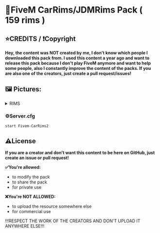 # 🧰FiveM CarRims/JDMRims Pack ( 159 rims )

## ⭐CREDITS / ❗Copyright
**Hey, the content was NOT created by me, I don't know which people I downloaded this pack from. I used this content a year ago and want to release this pack because I don't play FiveM anymore and want to help some people, also I constantly improve the content of the packs. If you are also one of the creators, just create a pull request/issues!**

## 🖼️ Pictures:
<details>
<summary>RIMS</summary>

![2022-09-05 (1)](https://user-images.githubusercontent.com/60815764/188972142-9bcc4cbe-d1d8-4aa7-8e28-0700ac5d66c1.png)

![2022-09-05 (2)](https://user-images.githubusercontent.com/60815764/188972146-c475c1bf-6240-4269-b6b5-1199a8c0d47d.png)

![2022-09-05 (3)](https://user-images.githubusercontent.com/60815764/188972149-c8483caa-e202-4069-9d51-5dae97e9d8d2.png)

![2022-09-05 (4)](https://user-images.githubusercontent.com/60815764/188972156-a349a58d-f18e-45fd-b070-08b14b635034.png)

![2022-09-05 (5)](https://user-images.githubusercontent.com/60815764/188972158-442e91cd-bcee-419d-b861-e9542ec4200b.png)

![2022-09-05 (6)](https://user-images.githubusercontent.com/60815764/188972160-b8447b44-3a8b-4ed1-b4e3-9393c62221fa.png)

![2022-09-05 (7)](https://user-images.githubusercontent.com/60815764/188972166-bb049555-6fe1-40c7-9eef-bfaccd99e148.png)

![2022-09-05 (8)](https://user-images.githubusercontent.com/60815764/188972169-7a1b6608-cbd5-410b-a6c5-b6e0fc5cdd00.png)

![2022-09-05 (9)](https://user-images.githubusercontent.com/60815764/188972175-cfdbf91a-f8fa-4490-a3db-c55e3ac25d93.png)

![2022-09-05 (10)](https://user-images.githubusercontent.com/60815764/188972179-81e225e8-9173-4098-af1f-fa6c6e16151c.png)

![2022-09-05 (11)](https://user-images.githubusercontent.com/60815764/188972183-99b544b2-ef84-4a64-8073-337065c32198.png)

![2022-09-05 (12)](https://user-images.githubusercontent.com/60815764/188972185-c82aea74-6fe7-4a14-bbbe-2d6124d75eb4.png)

![2022-09-05 (13)](https://user-images.githubusercontent.com/60815764/188972187-70d8b703-986e-46b1-9151-d5752cdb0a41.png)

![2022-09-05 (14)](https://user-images.githubusercontent.com/60815764/188972188-efd6d0d7-5e31-4ea7-89cc-9e1bc39282ae.png)

![2022-09-05 (15)](https://user-images.githubusercontent.com/60815764/188972191-7be856a3-e117-43ef-8cdb-2230307d322e.png)

![2022-09-05 (16)](https://user-images.githubusercontent.com/60815764/188972193-652bac7c-15e8-4bb2-9b6a-0be522cf81c1.png)

![2022-09-05 (17)](https://user-images.githubusercontent.com/60815764/188972195-c9e62a26-a03c-4f82-9d69-f6864d7966be.png)

![2022-09-05 (18)](https://user-images.githubusercontent.com/60815764/188972197-7575e47a-ca6c-43c1-a8b8-ccd69873440f.png)

![2022-09-05 (19)](https://user-images.githubusercontent.com/60815764/188972199-fa52f4f8-fb8a-4d7e-8528-33b2575894bb.png)

![2022-09-05 (20)](https://user-images.githubusercontent.com/60815764/188972203-af5b5f98-f0df-4403-93b5-413232f0583d.png)

![2022-09-05 (21)](https://user-images.githubusercontent.com/60815764/188972206-afbb4f35-6e5e-492d-8265-0f2881350e90.png)

![2022-09-05 (22)](https://user-images.githubusercontent.com/60815764/188972141-3ebb0862-5780-4e2c-a19d-4049813ae791.png)

![2022-09-05 (23)](https://user-images.githubusercontent.com/60815764/188972349-6bc626df-65e6-41e4-b379-81c0862d2cb8.png)

![2022-09-05 (24)](https://user-images.githubusercontent.com/60815764/188972351-8f536493-ec24-4559-9815-c77c2a1e359f.png)

![2022-09-05 (25)](https://user-images.githubusercontent.com/60815764/188972355-d687d9d9-d2a0-423f-b90e-ebad33845a19.png)

![2022-09-05 (26)](https://user-images.githubusercontent.com/60815764/188972356-ab3936a9-1e5c-4112-af68-d461da92eb4e.png)

![2022-09-05 (27)](https://user-images.githubusercontent.com/60815764/188972360-65aa4413-f010-431d-b83e-a55b134f8d57.png)

![2022-09-05 (28)](https://user-images.githubusercontent.com/60815764/188972367-49b5f40e-7bef-4c63-9b3d-f9488ac7731f.png)

![2022-09-05 (29)](https://user-images.githubusercontent.com/60815764/188972368-d7172b8c-daa6-40b8-a091-751994129562.png)

![2022-09-05 (30)](https://user-images.githubusercontent.com/60815764/188972370-98cbba42-08cd-4878-9108-091e394f1bb0.png)

![2022-09-05 (31)](https://user-images.githubusercontent.com/60815764/188972371-1fb318d5-944e-46e7-980b-ae263b7deb05.png)

![2022-09-05 (32)](https://user-images.githubusercontent.com/60815764/188972375-21ba2ea0-c0fa-42d4-abca-0eacb5420afe.png)

![2022-09-05 (33)](https://user-images.githubusercontent.com/60815764/188972377-27a8c083-571e-4f70-9bc0-945ce3c3be2e.png)

![2022-09-05 (34)](https://user-images.githubusercontent.com/60815764/188972380-0be6edcd-a119-40f2-afbf-fb44f2866009.png)

![2022-09-05 (35)](https://user-images.githubusercontent.com/60815764/188972383-85c21220-e928-424b-973f-7113e4586b69.png)

![2022-09-05 (36)](https://user-images.githubusercontent.com/60815764/188972386-7f820d27-9595-43ce-b9f2-c562832dd2b1.png)

![2022-09-05 (37)](https://user-images.githubusercontent.com/60815764/188972389-a756957f-998e-4290-9dbf-a74cb0802aec.png)

![2022-09-05 (38)](https://user-images.githubusercontent.com/60815764/188972390-f7fac0d9-82e1-4419-b128-6d9151f6c6ee.png)

![2022-09-05 (39)](https://user-images.githubusercontent.com/60815764/188972325-64c58397-cf8b-4ab9-ac22-f3cfa56bd266.png)

![2022-09-05 (40)](https://user-images.githubusercontent.com/60815764/188972331-7557c46c-e33f-4d64-b8e5-5dfe44051ac0.png)

![2022-09-05 (41)](https://user-images.githubusercontent.com/60815764/188972337-c39ce0e6-8f8e-42b5-b820-754b7e716c3e.png)

![2022-09-05 (42)](https://user-images.githubusercontent.com/60815764/188972341-dab3524b-4df1-442e-b740-b795521cce5c.png)

![2022-09-05 (43)](https://user-images.githubusercontent.com/60815764/188972342-e4b6747f-c54d-4541-bd13-6cd74922b2cf.png)

![2022-09-05 (44)](https://user-images.githubusercontent.com/60815764/188972344-7d860a60-d3b7-4ddc-b5e6-ca96e6aaef3a.png)

![2022-09-05 (45)](https://user-images.githubusercontent.com/60815764/188972345-5924a47c-5573-4047-8128-d243f202ef9c.png)

![2022-09-05 (46)](https://user-images.githubusercontent.com/60815764/188972347-49d4c627-1fc5-4ba0-910b-7fbc76bdf10f.png)

![2022-09-05 (47)](https://user-images.githubusercontent.com/60815764/188972504-57fc45d4-ecc4-4733-b658-096f1ab3c16b.png)

![2022-09-05 (48)](https://user-images.githubusercontent.com/60815764/188972507-c9f11d15-4e60-4440-a63b-4bbc034418e9.png)

![2022-09-05 (49)](https://user-images.githubusercontent.com/60815764/188972511-4d56102c-bc4d-4aab-bfef-9bc1f31f8f85.png)

![2022-09-05 (50)](https://user-images.githubusercontent.com/60815764/188972514-6f82f83c-935f-4579-9d09-e1dae198fa85.png)

![2022-09-05 (51)](https://user-images.githubusercontent.com/60815764/188972519-18c933a1-924d-4baa-895e-987bf786e155.png)

![2022-09-05 (52)](https://user-images.githubusercontent.com/60815764/188972523-ac91df98-4d2a-4494-b78f-de738a913390.png)

![2022-09-05 (53)](https://user-images.githubusercontent.com/60815764/188972525-cd013749-2074-4422-8cc9-d93474ac88a5.png)

![2022-09-05 (54)](https://user-images.githubusercontent.com/60815764/188972526-7c82e3d1-24fb-473a-b2f2-58abf0f61115.png)

![2022-09-05 (55)](https://user-images.githubusercontent.com/60815764/188972529-3f4925d6-35dd-4ec1-9333-8f0097608d6f.png)

![2022-09-05 (56)](https://user-images.githubusercontent.com/60815764/188972534-8a0537dd-5958-47ed-8fd3-e4581d138d46.png)

![2022-09-05 (57)](https://user-images.githubusercontent.com/60815764/188972539-d01cbdfc-ef6f-4874-8b5c-725e3ecb761e.png)

![2022-09-05 (58)](https://user-images.githubusercontent.com/60815764/188972542-bca8e805-4709-4220-949c-fb94ea377959.png)

![2022-09-05 (59)](https://user-images.githubusercontent.com/60815764/188972544-64ab2dd2-e7d9-4a4e-ac3e-8305294c2618.png)

![2022-09-05 (60)](https://user-images.githubusercontent.com/60815764/188972548-2db04153-10bd-458f-92a3-37ce365eac23.png)

![2022-09-05 (61)](https://user-images.githubusercontent.com/60815764/188972550-dfbc5449-eda5-4cd6-af23-617796c0e2a8.png)

![2022-09-05 (62)](https://user-images.githubusercontent.com/60815764/188972553-0b75d8ee-3220-407f-807d-17837c8a2496.png)

![2022-09-05 (63)](https://user-images.githubusercontent.com/60815764/188972557-7f2aaf13-7319-471a-8194-a443333136ed.png)

![2022-09-05 (64)](https://user-images.githubusercontent.com/60815764/188972476-035895ac-4151-48ff-8941-e9708388b0e7.png)

![2022-09-05 (65)](https://user-images.githubusercontent.com/60815764/188972480-af2e0db2-e063-4529-ad90-928aff736fd4.png)

![2022-09-05 (66)](https://user-images.githubusercontent.com/60815764/188972484-ef89ff8c-ff5e-4ec2-be94-ad5e912b5b7f.png)

![2022-09-05 (67)](https://user-images.githubusercontent.com/60815764/188972491-4f4057d3-6c88-4a6e-8167-fab56b27a0be.png)

![2022-09-05 (68)](https://user-images.githubusercontent.com/60815764/188972495-a23ef492-8894-476d-af44-38bc6f41ccd1.png)

![2022-09-05 (69)](https://user-images.githubusercontent.com/60815764/188972497-d61605ea-94a6-4a6b-ae17-4d2a52e86ab6.png)

![2022-09-05 (70)](https://user-images.githubusercontent.com/60815764/188972500-6d985f7b-c8ee-42c9-8894-a8d6acb81128.png)

![2022-09-05 (71)](https://user-images.githubusercontent.com/60815764/188972817-fa90429f-523a-4ff0-9ce8-b65943e64b87.png)

![2022-09-05 (72)](https://user-images.githubusercontent.com/60815764/188972820-98013f82-a62b-410a-b772-0ef3b9a5b256.png)

![2022-09-05 (73)](https://user-images.githubusercontent.com/60815764/188972823-01510147-6443-4b41-b25e-7a4d82d9eed1.png)

![2022-09-05 (74)](https://user-images.githubusercontent.com/60815764/188972826-94eebec1-25d0-4996-8fb9-9991375bd7be.png)

![2022-09-05 (75)](https://user-images.githubusercontent.com/60815764/188972828-5b67e429-6ade-415e-babc-a6b8d5242eb6.png)

![2022-09-05 (76)](https://user-images.githubusercontent.com/60815764/188972832-de831cb5-ddc4-40d6-9f9e-5fa9b2623238.png)

![2022-09-05 (77)](https://user-images.githubusercontent.com/60815764/188972836-b5d3c5a9-a372-4221-89b9-0feecc337323.png)

![2022-09-05 (78)](https://user-images.githubusercontent.com/60815764/188972837-27fb997f-c122-4b76-af64-c3766eb632b1.png)

![2022-09-05 (79)](https://user-images.githubusercontent.com/60815764/188972843-0c2a3f6f-eebd-4b62-85c4-4a7ab4abc89b.png)

![2022-09-05 (80)](https://user-images.githubusercontent.com/60815764/188972848-f71ac221-d00f-493b-bd04-a39ebf58f182.png)

![2022-09-05 (81)](https://user-images.githubusercontent.com/60815764/188972853-c0045af0-0fc4-47dd-b24d-9d210b6578fc.png)

![2022-09-05 (82)](https://user-images.githubusercontent.com/60815764/188972858-8c870a83-6f2e-4fe0-ac76-1ba81ca4f560.png)

![2022-09-05 (83)](https://user-images.githubusercontent.com/60815764/188972862-dcd8f9c9-7fde-41ad-9c66-cf037b3bf102.png)

![2022-09-05 (84)](https://user-images.githubusercontent.com/60815764/188972864-23599e7a-b4e5-4a95-99d1-eba6ab8bf9aa.png)

![2022-09-05 (85)](https://user-images.githubusercontent.com/60815764/188972867-8b9f7568-f1d8-4990-9c58-e2a209eca6da.png)

![2022-09-05 (86)](https://user-images.githubusercontent.com/60815764/188972871-0d5d72ac-02f0-4d27-a762-fc0fa01ccef2.png)

![2022-09-05 (87)](https://user-images.githubusercontent.com/60815764/188972775-8d26badc-51db-4dfe-9cfe-1ff1dfe15688.png)

![2022-09-05 (88)](https://user-images.githubusercontent.com/60815764/188972783-62308886-6410-4612-b9d7-ffb0a7b0daf2.png)

![2022-09-05 (89)](https://user-images.githubusercontent.com/60815764/188972788-600af185-4e67-4645-a67b-1c31b1a9d303.png)

![2022-09-05 (90)](https://user-images.githubusercontent.com/60815764/188972792-b7036d3a-4550-4310-9657-0def8323740c.png)

![2022-09-05 (91)](https://user-images.githubusercontent.com/60815764/188972796-e19da4ca-1ef8-4737-9e9a-1e5c5a2102d7.png)

![2022-09-05 (92)](https://user-images.githubusercontent.com/60815764/188972798-32dab807-1cfe-491b-900b-aef974c6bb18.png)

![2022-09-05 (93)](https://user-images.githubusercontent.com/60815764/188972803-943cbb87-bbbe-4850-9a85-f82778add429.png)

![2022-09-05 (94)](https://user-images.githubusercontent.com/60815764/188972811-57df00b3-44da-4ff8-ae45-e815a73256dd.png)

![2022-09-05 (95)](https://user-images.githubusercontent.com/60815764/189219027-fc4d8587-ed7a-402f-85ac-3943d5615ea9.png)

![2022-09-05 (96)](https://user-images.githubusercontent.com/60815764/189219030-1457a7c2-476c-47df-8425-e7467b9f5ae2.png)

![2022-09-05 (97)](https://user-images.githubusercontent.com/60815764/189219033-fd52e162-b588-4453-9055-97c687a2b30e.png)

![2022-09-05 (98)](https://user-images.githubusercontent.com/60815764/189219036-7cfba0dc-dd3b-45d3-8fbf-70a2b29bf791.png)

![2022-09-05 (99)](https://user-images.githubusercontent.com/60815764/189219037-6aa48df9-0303-4efb-953b-3e7dc291f111.png)

![2022-09-05 (100)](https://user-images.githubusercontent.com/60815764/189219039-56558ab5-3a72-4892-ac4e-9ebadfa3a246.png)

![2022-09-05 (101)](https://user-images.githubusercontent.com/60815764/189219041-2e08bf5f-194d-4340-8711-f8efe954aee8.png)

![2022-09-05 (102)](https://user-images.githubusercontent.com/60815764/189219043-aca500b0-ceb2-4a25-8a30-2a7192eff81c.png)

![2022-09-05 (103)](https://user-images.githubusercontent.com/60815764/189219010-efd71471-e665-4672-9724-e9476082675c.png)

![2022-09-05 (104)](https://user-images.githubusercontent.com/60815764/189219013-070c1552-b579-4fb1-aac1-de41d4b6e632.png)

![2022-09-05 (105)](https://user-images.githubusercontent.com/60815764/189219018-9de82227-483f-4c58-aa2c-97c4142da4d8.png)

![2022-09-05 (106)](https://user-images.githubusercontent.com/60815764/189219019-448fe8ad-a24e-42c6-a4a7-d0509c05bd45.png)

![2022-09-05 (107)](https://user-images.githubusercontent.com/60815764/189219020-f5326300-316c-4dac-8ace-7f6af185d692.png)

![2022-09-05 (108)](https://user-images.githubusercontent.com/60815764/189219023-e0b83029-4a71-4ca0-9a9c-1f76084b7e34.png)

![2022-09-05 (109)](https://user-images.githubusercontent.com/60815764/189219025-e6fec78b-9d3f-46da-b12c-21dcff4e276e.png)

![2022-09-05 (110)](https://user-images.githubusercontent.com/60815764/189219026-79754eea-bd00-4211-a1e1-743fb5426248.png)

![2022-09-05 (111)](https://user-images.githubusercontent.com/60815764/188972995-71813e66-378a-444b-9c96-8323dbb4a703.png)

![2022-09-05 (112)](https://user-images.githubusercontent.com/60815764/188973000-d2bb0c99-807c-432b-86a3-285671ed6ed7.png)

![2022-09-05 (113)](https://user-images.githubusercontent.com/60815764/188973001-c25c5d34-a6e0-472d-b058-9591b557c853.png)

![2022-09-05 (114)](https://user-images.githubusercontent.com/60815764/188973004-901a52ef-be51-455f-b379-01ecc8fa7e39.png)

![2022-09-05 (115)](https://user-images.githubusercontent.com/60815764/188973010-371c5161-6681-4e50-a099-8810133e63be.png)

![2022-09-05 (116)](https://user-images.githubusercontent.com/60815764/189219174-2e942b77-3bba-41af-b0e6-8e0b6568c44d.png)

![2022-09-05 (117)](https://user-images.githubusercontent.com/60815764/189219177-202bc530-11ab-4108-95e2-778b24c8f20c.png)

![2022-09-05 (118)](https://user-images.githubusercontent.com/60815764/189219180-d81a920e-ee21-40ee-b232-8628fdd2fef0.png)

![2022-09-05 (119)](https://user-images.githubusercontent.com/60815764/189219184-7b417f1e-cdc9-451b-b6e7-496426c2f16a.png)

![2022-09-05 (120)](https://user-images.githubusercontent.com/60815764/189219187-11a357c5-6be8-49a2-884a-cf7d868c284d.png)

![2022-09-05 (121)](https://user-images.githubusercontent.com/60815764/189219188-b30266b3-b118-4a7e-8f1b-94dbb0700f91.png)

![2022-09-05 (122)](https://user-images.githubusercontent.com/60815764/189219190-efd449db-68de-419e-a12b-857a42574407.png)

![2022-09-05 (123)](https://user-images.githubusercontent.com/60815764/189219193-5454fa95-dce5-43e2-9e73-04e53c96af22.png)

![2022-09-05 (124)](https://user-images.githubusercontent.com/60815764/189219197-61efec88-c566-462e-9000-cc4dcaa18d68.png)

![2022-09-05 (125)](https://user-images.githubusercontent.com/60815764/189219200-3da5286a-9701-41e2-83a0-36b826557a23.png)

![2022-09-05 (126)](https://user-images.githubusercontent.com/60815764/189219202-d0339751-f0cc-48df-8702-ca2b7395714d.png)

![2022-09-05 (127)](https://user-images.githubusercontent.com/60815764/189219204-a8165630-edbb-4857-a5c1-9b18bb74898b.png)

![2022-09-05 (128)](https://user-images.githubusercontent.com/60815764/189219206-d8a3a825-7db1-422a-b5c0-4684fa3f3a7f.png)

![2022-09-05 (129)](https://user-images.githubusercontent.com/60815764/189219212-0e97b54e-e16d-4a9d-b38a-d240b806d07f.png)

![2022-09-05 (130)](https://user-images.githubusercontent.com/60815764/189219214-f48568cb-c269-4d13-af94-9e51bace970f.png)

![2022-09-05 (131)](https://user-images.githubusercontent.com/60815764/189219219-8d4307be-90d6-4f11-acf6-0e155542ed0a.png)

![2022-09-05 (132)](https://user-images.githubusercontent.com/60815764/189219222-a97536c1-58a7-4ecd-80ad-730f94aab1f9.png)

![2022-09-05 (133)](https://user-images.githubusercontent.com/60815764/189219223-a25b7ff4-553e-470d-a97b-529df8e3d7cc.png)

![2022-09-05 (134)](https://user-images.githubusercontent.com/60815764/189219225-b95356c1-1724-485f-b1fc-a9dee98e606f.png)

![2022-09-05 (135)](https://user-images.githubusercontent.com/60815764/189219338-13640c43-ba1b-48c6-b38e-555e3468d193.png)

![2022-09-05 (136)](https://user-images.githubusercontent.com/60815764/189219341-a5846ccf-13f9-4553-9f0f-a66c0bc40aa0.png)

![2022-09-05 (137)](https://user-images.githubusercontent.com/60815764/189219345-f2efbc38-ea47-4d98-a7cf-a23dfd22712b.png)

![2022-09-05 (138)](https://user-images.githubusercontent.com/60815764/189219348-2f513f2f-2b45-48d0-8e73-cb2187810e8e.png)

![2022-09-05 (139)](https://user-images.githubusercontent.com/60815764/189219350-97b74961-a6f5-4564-953b-2ee721692036.png)

![2022-09-05 (140)](https://user-images.githubusercontent.com/60815764/189219353-cb0d3555-e083-4993-8a60-20f8bb6c27a0.png)

![2022-09-05 (141)](https://user-images.githubusercontent.com/60815764/189219355-7dd046ca-1be5-4a37-a0d8-b3adbbc82fb4.png)

![2022-09-05 (142)](https://user-images.githubusercontent.com/60815764/189219358-62e2fff2-1422-4fd1-8056-e757a5c6bf3d.png)

![2022-09-05 (143)](https://user-images.githubusercontent.com/60815764/189219310-30cd12b8-aee6-4f09-8c87-9b7d7edf8c72.png)

![2022-09-05 (144)](https://user-images.githubusercontent.com/60815764/189219313-de9312fa-018b-46f8-8503-289bf61ad243.png)

![2022-09-05 (145)](https://user-images.githubusercontent.com/60815764/189219319-63b4960b-de9d-487d-8834-1e4b1ccbe0c2.png)

![2022-09-05 (146)](https://user-images.githubusercontent.com/60815764/189219322-d3e142d7-ef1a-4300-9531-facbfb7ca7cc.png)

![2022-09-05 (147)](https://user-images.githubusercontent.com/60815764/189219324-dc4e01f5-c502-4f12-9a20-6304682abd4a.png)

![2022-09-05 (148)](https://user-images.githubusercontent.com/60815764/189219327-a09e2c1d-8782-4254-9b91-7035f3f8a109.png)

![2022-09-05 (149)](https://user-images.githubusercontent.com/60815764/189219332-c343c8ce-add2-491e-83cf-836d84564711.png)

![2022-09-05 (150)](https://user-images.githubusercontent.com/60815764/189219334-3494b860-270d-43fa-80da-d9dd501d15cc.png)

![2022-09-05 (151)](https://user-images.githubusercontent.com/60815764/189219465-0794bf3b-b631-4d04-8407-42bb3e7fd2dc.png)

![2022-09-05 (152)](https://user-images.githubusercontent.com/60815764/189219466-deeeebc1-33cc-41ba-a13c-42658e7f2600.png)

![2022-09-05 (153)](https://user-images.githubusercontent.com/60815764/189219470-9c28125a-7579-4cc6-9089-5871e5d929d9.png)

![2022-09-05 (154)](https://user-images.githubusercontent.com/60815764/189219472-7b33ea77-1dde-48fe-afe4-1fe19194facc.png)

![2022-09-05 (155)](https://user-images.githubusercontent.com/60815764/189219474-988fa660-5602-4d0f-a15d-09cf9bd73b69.png)

![2022-09-05 (156)](https://user-images.githubusercontent.com/60815764/189219477-ae73df58-c04c-46a0-b672-c00b68cc0986.png)

![2022-09-05 (157)](https://user-images.githubusercontent.com/60815764/189219479-c481e8a5-330b-40e5-a2b6-cb1a0528dad7.png)

![2022-09-05 (158)](https://user-images.githubusercontent.com/60815764/189219482-46b7eb75-4f1f-4e84-9293-500af5bc6fc8.png)

![2022-09-05](https://user-images.githubusercontent.com/60815764/189219486-377206c3-39cf-4e3e-b31b-8cae59f717e2.png)

</details>

### ⚙️Server.cfg
```
start Fivem-CarRims2
```

## ⚠️License
**If you are a creator and don't want this content to be here on GitHub, just create an issue or pull request!**

**✅You're allowed:**
- to modify the pack
- to share the pack
- for private use

**❌You're NOT ALLOWED:**
- to upload the resource somewhere else
- for commercial use

!!!RESPECT THE WORK OF THE CREATORS AND DON'T UPLOAD IT ANYWHERE ELSE!!!
